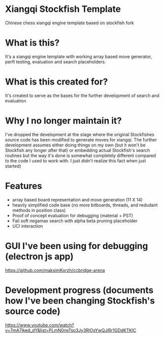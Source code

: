 # Xiangqi Stockfish Template
Chinese chess xiangqi engine template based on stockfish fork

# What is this?
It's a xiangqi engine template with working array based move generator, perft testing, evaluation and search placeholders.

# What is this created for?
It's created to serve as the bases for the further development of search and evaluation

# Why I no longer maintain it?
I've dropped the development at the stage where the original Stockfishes source code has been modified to generate moves for xiangqi.
The further development assumes either doing things on my own (but it won't be Stockfish any longer after that) or embedding actual
Stockfish's search routines but the way it's done is somewhat completely different compared to the code I used to work with. I just
didn't realize this fact when just started)

# Features
 - array based board representation and move generation (11 X 14)
 - heavily simplified code base (no more bitboards, threads, and redudant methods in position class)
 - Proof of concept evaluation for debugging (material + PST)
 - Fail soft negamax search with alpha beta pruning placeholder
 - UCI interaction

# GUI I've been using for debugging (electron js app)
https://github.com/maksimKorzh/ccbridge-arena

# Development progress (documents how I've been changing Stockfish's source code)
https://www.youtube.com/watch?v=7mA7lked_dY&list=PLmN0neTso3Jy3RlOsYwQJiRr1GDdKTKlC
